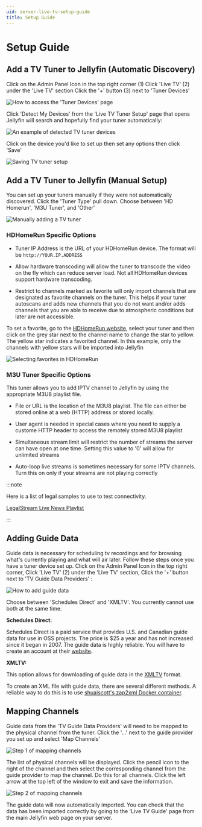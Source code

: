 ```yaml
---
uid: server-live-tv-setup-guide
title: Setup Guide
---
```


# Setup Guide

## Add a TV Tuner to Jellyfin (Automatic Discovery)

Click on the Admin Panel Icon in the top right corner (1)
Click 'Live TV' (2) under the 'Live TV' section
Click the '+' button (3) next to 'Tuner Devices'

![How to access the 'Tuner Devices' page](/images/docs/live-tv-setup-tuner1.png)

Click 'Detect My Devices' from the 'Live TV Tuner Setup' page that opens
Jellyfin will search and hopefully find your tuner automatically:

![An example of detected TV tuner devices](/images/docs/live-tv-setup-tuner2.png)

Click on the device you'd like to set up then set any options then click 'Save'

![Saving TV tuner setup](/images/docs/live-tv-setup-tuner3.png)

## Add a TV Tuner to Jellyfin (Manual Setup)

You can set up your tuners manually if they were not automatically discovered. Click the 'Tuner Type' pull down. Choose between 'HD Homerun', 'M3U Tuner', and 'Other'

![Manually adding a TV tuner](/images/docs/live-tv-setup-tuner4.png)

### HDHomeRun Specific Options

- Tuner IP Address is the URL of your HDHomeRun device. The format will be `http://YOUR.IP.ADDRESS`

- Allow hardware transcoding will allow the tuner to transcode the video on the fly which can reduce server load. Not all HDHomeRun devices support hardware transcoding.

- Restrict to channels marked as favorite will only import channels that are designated as favorite channels on the tuner. This helps if your tuner autoscans and adds new channels that you do not want and/or adds channels that you are able to receive due to atmospheric conditions but later are not accessible.

To set a favorite, go to the [HDHomeRun website](http://my.hdhomerun.com), select your tuner and then click on the grey star next to the channel name to change the star to yellow. The yellow star indicates a favorited channel. In this example, only the channels with yellow stars will be imported into Jellyfin

![Selecting favorites in HDHomeRun](/images/docs/live-tv-setup-hdhr_opt1.png)

### M3U Tuner Specific Options

This tuner allows you to add IPTV channel to Jellyfin by using the appropriate M3U8 playlist file.

- File or URL is the location of the M3U8 playlist. The file can either be stored online at a web (HTTP) address or stored locally.

- User agent is needed in special cases where you need to supply a custome HTTP header to access the remotely stored M3U8 playlist

- Simultaneous stream limit will restrict the number of streams the server can have open at one time. Setting this value to '0' will allow for unlimited streams

- Auto-loop live streams is sometimes necessary for some IPTV channels. Turn this on only if your streams are not playing correctly

:::note

Here is a list of legal samples to use to test connectivity.

[LegalStream Live News Playlist](https://raw.githubusercontent.com/notanewbie/LegalStream/master/packages/news/live.m3u8)

:::

## Adding Guide Data

Guide data is necessary for scheduling tv recordings and for browsing what's currently playing and what will air later. Follow these steps once you have a tuner device set up. Click on the Admin Panel Icon in the top right corner, Click 'Live TV' (2) under the 'Live TV' section, Click the '+' button next to 'TV Guide Data Providers' :

![How to add guide data](/images/docs/live-tv-setup-guide1.png)

Choose between 'Schedules Direct' and 'XMLTV'. You currently cannot use both at the same time.

**Schedules Direct:**

Schedules Direct is a paid service that provides U.S. and Canadian guide data for use in OSS projects. The price is $25 a year and has not increased since it began in 2007. The guide data is highly reliable. You will have to create an account at their [website](http://www.schedulesdirect.org).

**XMLTV:**

This option allows for downloading of guide data in the [XMLTV](http://wiki.xmltv.org/index.php/XMLTVFormat) format.

To create an XML file with guide data, there are several different methods. A reliable way to do this is to use [shuaiscott's zap2xml Docker container](https://github.com/shuaiscott/zap2xml).

## Mapping Channels

Guide data from the 'TV Guide Data Providers' will need to be mapped to the physical channel from the tuner. Click the '...' next to the guide provider you set up and select 'Map Channels'

![Step 1 of mapping channels](/images/docs/live-tv-setup-channels1.png)

The list of physical channels will be displayed. Click the pencil icon to the right of the channel and then select the corresponding channel from the guide provider to map the channel. Do this for all channels. Click the left arrow at the top left of the window to exit and save the information.

![Step 2 of mapping channels](/images/docs/live-tv-setup-channels2.png)

The guide data will now automatically imported. You can check that the data has been imported correctly by going to the 'Live TV Guide' page from the main Jellyfin web page on your server.
